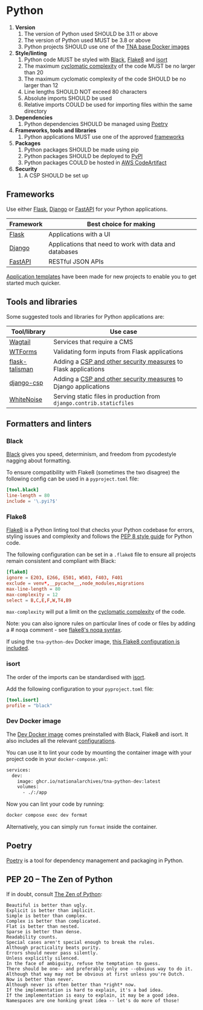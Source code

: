 # Python

1. **Version**
    1. The version of Python used SHOULD be 3.11 or above
    1. The version of Python used MUST be 3.8 or above
    1. Python projects SHOULD use one of the [TNA base Docker images](../../resources/docker-images.md)
1. **Style/linting**
    1. Python code MUST be styled with [Black](#black), [Flake8](#flake8) and [isort](#isort)
    1. The maximum [cyclomatic complexity](https://en.wikipedia.org/wiki/Cyclomatic_complexity) of the code MUST be no larger than 20
    1. The maximum cyclomatic complexity of the code SHOULD be no larger than 12
    1. Line lengths SHOULD NOT exceed 80 characters
    1. Absolute imports SHOULD be used
    1. Relative imports COULD be used for importing files within the same directory
1. **Dependencies**
    1. Python dependencies SHOULD be managed using [Poetry](#poetry)
1. **Frameworks, tools and libraries**
    1. Python applications MUST use one of the approved [frameworks](#frameworks)
1. **Packages**
    1. Python packages SHOULD be made using pip
    1. Python packages SHOULD be deployed to [PyPI](../../third-party/pypi.md)
    1. Python packages COULD be hosted in [AWS CodeArtifact](https://aws.amazon.com/codeartifact/)
1. **Security**
    1. A CSP SHOULD be set up

## Frameworks

Use either [Flask](https://flask.palletsprojects.com/), [Django](https://www.djangoproject.com/) or [FastAPI](https://fastapi.tiangolo.com/) for your Python applications.

| Framework                                   | Best choice for making                                 |
| ------------------------------------------- | ------------------------------------------------------ |
| [Flask](https://flask.palletsprojects.com/) | Applications with a UI                                 |
| [Django](https://www.djangoproject.com/)    | Applications that need to work with data and databases |
| [FastAPI](https://fastapi.tiangolo.com/)    | RESTful JSON APIs                                      |

[Application templates](../../resources/application-templates.md) have been made for new projects to enable you to get started much quicker.

## Tools and libraries

Some suggested tools and libraries for Python applications are:

| Tool/library                                                            | Use case                                                                                    |
| ----------------------------------------------------------------------- | ------------------------------------------------------------------------------------------- |
| [Wagtail](https://wagtail.org/)                                         | Services that require a CMS                                                                 |
| [WTForms](https://wtforms.readthedocs.io/)                              | Validating form inputs from Flask applications                                              |
| [flask-talisman](https://github.com/GoogleCloudPlatform/flask-talisman) | Adding a [CSP and other security measures](../standards/security.md) to Flask applications  |
| [django-csp](https://github.com/mozilla/django-csp)                     | Adding a [CSP and other security measures](../standards/security.md) to Django applications |
| [WhiteNoise](https://github.com/evansd/whitenoise)                      | Serving static files in production from `django.contrib.staticfiles`                        |

## Formatters and linters

### Black

[Black](https://black.readthedocs.io/en/stable/) gives you speed, determinism, and freedom from pycodestyle nagging about formatting.

To ensure compatibility with Flake8 (sometimes the two disagree) the following config can be used in a `pyproject.toml` file:

```toml
[tool.black]
line-length = 80
include = '\.pyi?$'
```

### Flake8

[Flake8](https://flake8.pycqa.org/en/latest/) is a Python linting tool that checks your Python codebase for errors, styling issues and complexity and follows the [PEP 8 style guide](https://peps.python.org/pep-0008/) for Python code.

The following configuration can be set in a `.flake8` file to ensure all projects remain consistent and compliant with Black:

```toml
[flake8]
ignore = E203, E266, E501, W503, F403, F401
exclude = venv*,__pycache__,node_modules,migrations
max-line-length = 80
max-complexity = 12
select = B,C,E,F,W,T4,B9
```

`max-complexity` will put a limit on the [cyclomatic complexity](https://en.wikipedia.org/wiki/Cyclomatic_complexity) of the code.

Note: you can also ignore rules on particular lines of code or files by adding a # noqa comment - see [flake8's noqa syntax](https://flake8.pycqa.org/en/latest/user/violations.html#in-line-ignoring-errors).

If using the `tna-python-dev` Docker image, [this Flake8 configuration is included](https://github.com/nationalarchives/docker/blob/main/docker/tna-python-dev/lib/.flake8).

### isort

The order of the imports can be standardised with [isort](https://pycqa.github.io/isort/).

Add the following configuration to your `pyproject.toml` file:

```toml
[tool.isort]
profile = "black"
```

### Dev Docker image

The [Dev Docker image](https://github.com/nationalarchives/docker/tree/main/docker/tna-python-dev) comes preinstalled with Black, Flake8 and isort. It also includes all the relevant [configurations](https://github.com/nationalarchives/docker/tree/main/docker/tna-python-dev/lib).

You can use it to lint your code by mounting the container image with your project code in your `docker-compose.yml`:

```Dockerfile
services:
  dev:
    image: ghcr.io/nationalarchives/tna-python-dev:latest
    volumes:
      - ./:/app
```

Now you can lint your code by running:

```sh
docker compose exec dev format
```

Alternatively, you can simply run `format` inside the container.

## Poetry

[Poetry](https://python-poetry.org/) is a tool for dependency management and packaging in Python.

## PEP 20 – The Zen of Python

If in doubt, consult [The Zen of Python](https://peps.python.org/pep-0020/):

```
Beautiful is better than ugly.
Explicit is better than implicit.
Simple is better than complex.
Complex is better than complicated.
Flat is better than nested.
Sparse is better than dense.
Readability counts.
Special cases aren't special enough to break the rules.
Although practicality beats purity.
Errors should never pass silently.
Unless explicitly silenced.
In the face of ambiguity, refuse the temptation to guess.
There should be one-- and preferably only one --obvious way to do it.
Although that way may not be obvious at first unless you're Dutch.
Now is better than never.
Although never is often better than *right* now.
If the implementation is hard to explain, it's a bad idea.
If the implementation is easy to explain, it may be a good idea.
Namespaces are one honking great idea -- let's do more of those!
```
